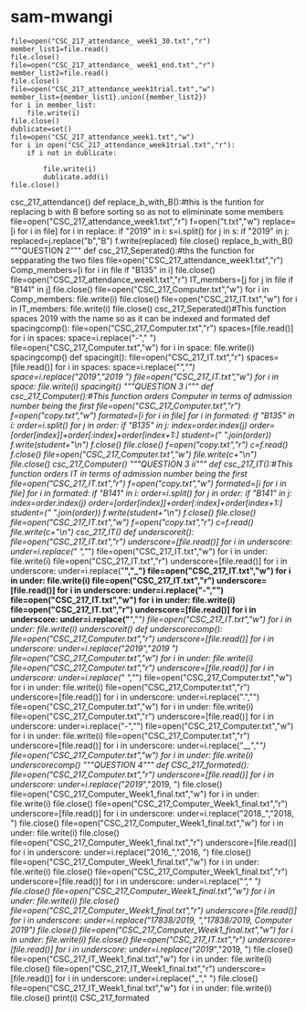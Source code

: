# sam-mwangi

	file=open("CSC_217_attendance_ week1_30.txt","r")
	member_list1=file.read()
	file.close()
	file=open("CSC_217_attendance_ week1_end.txt","r")
	member_list2=file.read()
	file.close()
	file=open("CSC_217_attendance_week1trial.txt","w")
	member_list={member_list1}.union({member_list2})
	for i in member_list:
		file.write(i)
	file.close()
	dublicate=set()
	file=open("CSC_217_attendance_week1.txt","w")
	for i in open("CSC_217_attendance_week1trial.txt","r"):
		if i not in dublicate:

			file.write(i)
			dublicate.add(i)
	file.close()
csc_217_attendance()
def replace_b_with_B():#this is the funtion for replacing b with B before sorting so as not to elimininate some members
        file=open("CSC_217_attendance_week1.txt","r")
        f=open("t.txt","w")
        replace=[i for i in file]
        for i in replace:
                if "2019" in i:
                        s=i.split()
                        for j in s:
                                if "2019" in j:
                                        replaced=j.replace("b","B")
                                        f.write(replaced)
        file.close()
replace_b_with_B()
"""QUESTION 2"""
def csc_217_Seperated():#ths the function for sepparating the two files
	file=open("CSC_217_attendance_week1.txt","r")
	Comp_members=[i for i in file if "B135" in i]
	file.close()
	file=open("CSC_217_attendance_week1.txt","r")
	IT_members=[j for j in file if "B141" in j]
	file.close()
	file=open("CSC_217_Computer.txt","w")
	for i in Comp_members:
		file.write(i)
	file.close()
	file=open("CSC_217_IT.txt","w")
	for i in IT_members:
		file.write(i)
	file.close()
csc_217_Seperated()#This function spaces 2019 with the name so as it can be indexed and formated
def spacingcomp():
	file=open("CSC_217_Computer.txt","r")
	spaces=[file.read()]
	for i in spaces:
		space=i.replace("-"," ")
	file=open("CSC_217_Computer.txt","w")
	for i in space:
		file.write(i)
spacingcomp()
def spacingit():
	file=open("CSC_217_IT.txt","r")
	spaces=[file.read()]
	for i in spaces:
		space=i.replace("_","")
		space=i.replace("2019","2019 ")
	file=open("CSC_217_IT.txt","w")
	for i in space:
		file.write(i)
spacingit()
"""QUESTION 3 i"""
def csc_217_Computer():#This function orders Computer in terms of admission number being the first 
	file=open("CSC_217_Computer.txt","r")
	f=open("copy.txt","w")
	formated=[i for i in file]
	for i in formated:
		if "B135" in i:
			order=i.split()
			for j in order:
				if "B135" in j:
					index=order.index(j)
					order=[order[index]]+order[:index]+order[index+1:]
		student=(" ".join(order))
		f.write(student+"\n")
	f.close()
	file.close()
	f=open("copy.txt","r")
	c=f.read()
	f.close()
	file=open("CSC_217_Computer.txt","w")
	file.write(c+"\n")
	file.close()
csc_217_Computer()
"""QUESTION 3 ii"""
def csc_217_IT():#This function orders IT in terms of admission number being the first
	file=open("CSC_217_IT.txt","r")
	f=open("copy.txt","w")
	formated=[i for i in file]
	for i in formated:
		if "B141" in i:
			order=i.split()
			for j in order:
				if "B141" in j:
					index=order.index(j)
					order=[order[index]]+order[:index]+order[index+1:]
		student=(" ".join(order))
		f.write(student+"\n")
	f.close()
	file.close()
	file=open("CSC_217_IT.txt","w")
	f=open("copy.txt","r")
	c=f.read()
	file.write(c+"\n")
csc_217_IT()
def underscoreit():
     file=open("CSC_217_IT.txt","r")
     underscore=[file.read()]
     for i in underscore:
          under=i.replace(" ","_")
     file=open("CSC_217_IT.txt","w")
     for i in under:
          file.write(i)
     file=open("CSC_217_IT.txt","r")
     underscore=[file.read()]
     for i in underscore:
          under=i.replace("__","_")
     file=open("CSC_217_IT.txt","w")
     for i in under:
          file.write(i)
     file=open("CSC_217_IT.txt","r")
     underscore=[file.read()]
     for i in underscore:
          under=i.replace("-","")
     file=open("CSC_217_IT.txt","w")
     for i in under:
          file.write(i)
     file=open("CSC_217_IT.txt","r")
     underscore=[file.read()]
     for i in underscore:
          under=i.replace("__","_")
     file=open("CSC_217_IT.txt","w")
     for i in under:
          file.write(i)
underscoreit()
def underscorecomp():
     file=open("CSC_217_Computer.txt","r")
     underscore=[file.read()]
     for i in underscore:
          under=i.replace("2019","2019 ")
     file=open("CSC_217_Computer.txt","w")
     for i in under:
          file.write(i)
     file=open("CSC_217_Computer.txt","r")
     underscore=[file.read()]
     for i in underscore:
          under=i.replace(" ","_")
     file=open("CSC_217_Computer.txt","w")
     for i in under:
          file.write(i)
     file=open("CSC_217_Computer.txt","r")
     underscore=[file.read()]
     for i in underscore:
          under=i.replace(".","")
     file=open("CSC_217_Computer.txt","w")
     for i in under:
          file.write(i)
     file=open("CSC_217_Computer.txt","r")
     underscore=[file.read()]
     for i in underscore:
          under=i.replace("-","")
     file=open("CSC_217_Computer.txt","w")
     for i in under:
          file.write(i)
     file=open("CSC_217_Computer.txt","r")
     underscore=[file.read()]
     for i in underscore:
          under=i.replace("__","_")
     file=open("CSC_217_Computer.txt","w")
     for i in under:
          file.write(i)
underscorecomp()
"""QUESTION 4"""
def CSC_217_formated():
        file=open("CSC_217_Computer.txt","r")
        underscore=[file.read()]
        for i in underscore:
                under=i.replace("2019_","2019, ")
        file.close()
        file=open("CSC_217_Computer_Week1_final.txt","w")
        for i in under:
                file.write(i)
        file.close()
        file=open("CSC_217_Computer_Week1_final.txt","r")
        underscore=[file.read()]
        for i in underscore:
                under=i.replace("2018_","2018, ")
        file.close()
        file=open("CSC_217_Computer_Week1_final.txt","w")
        for i in under:
                file.write(i)
        file.close()
        file=open("CSC_217_Computer_Week1_final.txt","r")
        underscore=[file.read()]
        for i in underscore:
                under=i.replace("2016_","2016, ")
        file.close()
        file=open("CSC_217_Computer_Week1_final.txt","w")
        for i in under:
                file.write(i)
        file.close()
        file=open("CSC_217_Computer_Week1_final.txt","r")
        underscore=[file.read()]
        for i in underscore:
                under=i.replace("_"," ")
        file.close()
        file=open("CSC_217_Computer_Week1_final.txt","w")
        for i in under:
                file.write(i)
        file.close()
        file=open("CSC_217_Computer_Week1_final.txt","r")
        underscore=[file.read()]
        for i in underscore:
                under=i.replace("17838/2019, ","17838/2019, Computer 2019")
        file.close()
        file=open("CSC_217_Computer_Week1_final.txt","w")
        for i in under:
                file.write(i)
        file.close()
        file=open("CSC_217_IT.txt","r")
        underscore=[file.read()]
        for i in underscore:
                under=i.replace("2019_","2019, ")
        file.close()
        file=open("CSC_217_IT_Week1_final.txt","w")
        for i in under:
                file.write(i)
        file.close()
        file=open("CSC_217_IT_Week1_final.txt","r")
        underscore=[file.read()]
        for i in underscore:
                under=i.replace("_"," ")
        file.close()
        file=open("CSC_217_IT_Week1_final.txt","w")
        for i in under:
                file.write(i)
        file.close()
        print(i)
CSC_217_formated
